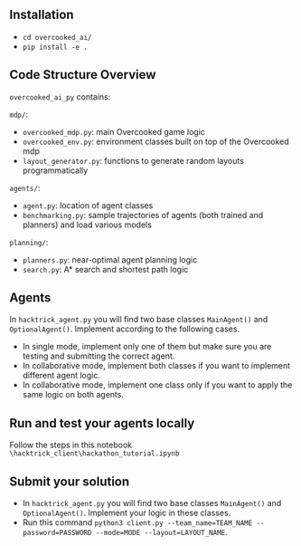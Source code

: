 ## Installation

- `cd overcooked_ai/`
- `pip install -e .`

## Code Structure Overview

`overcooked_ai_py` contains:

`mdp/`:
- `overcooked_mdp.py`: main Overcooked game logic
- `overcooked_env.py`: environment classes built on top of the Overcooked mdp
- `layout_generator.py`: functions to generate random layouts programmatically

`agents/`:
- `agent.py`: location of agent classes
- `benchmarking.py`: sample trajectories of agents (both trained and planners) and load various models

`planning/`:
- `planners.py`: near-optimal agent planning logic
- `search.py`: A* search and shortest path logic

## Agents
In `hacktrick_agent.py` you will find two base classes `MainAgent()` and `OptionalAgent()`. Implement according to the following cases. 
- In single mode, implement only one of them but make sure you are testing and submitting the correct agent.
- In collaborative mode, implement both classes if you want to implement different agent logic.
- In collaborative mode, implement one class only if you want to apply the same logic on both agents.

## Run and test your agents locally
Follow the steps in this notebook `\hacktrick_client\hackathon_tutorial.ipynb`

## Submit your solution
- In `hacktrick_agent.py` you will find two base classes `MainAgent()` and `OptionalAgent()`. Implement your logic in these classes.
- Run this command `python3 client.py --team_name=TEAM_NAME --password=PASSWORD --mode=MODE --layout=LAYOUT_NAME`.


